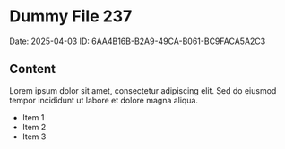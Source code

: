 # Dummy File 237

Date: 2025-04-03
ID: 6AA4B16B-B2A9-49CA-B061-BC9FACA5A2C3

## Content

Lorem ipsum dolor sit amet, consectetur adipiscing elit.
Sed do eiusmod tempor incididunt ut labore et dolore magna aliqua.

* Item 1
* Item 2
* Item 3
